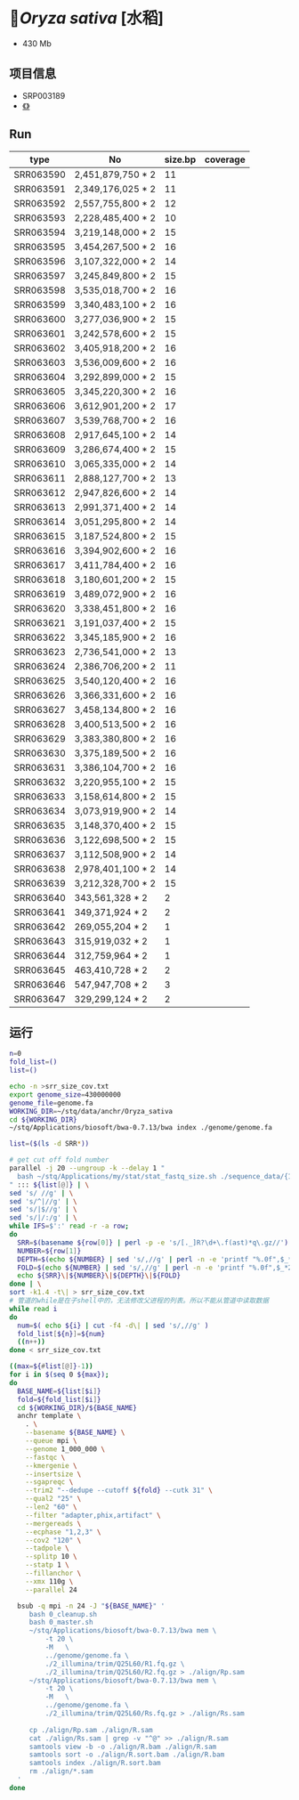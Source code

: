 # 🌾*Oryza sativa* [水稻]
+ 430 Mb

## 项目信息
+ SRP003189
+ [《》]()

## Run
|type|No|size.bp|coverage|
|---|---|---|---|
|SRR063590|2,451,879,750 * 2 |11|
|SRR063591|2,349,176,025 * 2 |11|
|SRR063592|2,557,755,800 * 2 |12|
|SRR063593|2,228,485,400 * 2 |10|
|SRR063594|3,219,148,000 * 2 |15|
|SRR063595|3,454,267,500 * 2 |16|
|SRR063596|3,107,322,000 * 2 |14|
|SRR063597|3,245,849,800 * 2 |15|
|SRR063598|3,535,018,700 * 2 |16|
|SRR063599|3,340,483,100 * 2 |16|
|SRR063600|3,277,036,900 * 2 |15|
|SRR063601|3,242,578,600 * 2 |15|
|SRR063602|3,405,918,200 * 2 |16|
|SRR063603|3,536,009,600 * 2 |16|
|SRR063604|3,292,899,000 * 2 |15|
|SRR063605|3,345,220,300 * 2 |16|
|SRR063606|3,612,901,200 * 2 |17|
|SRR063607|3,539,768,700 * 2 |16|
|SRR063608|2,917,645,100 * 2 |14|
|SRR063609|3,286,674,400 * 2 |15|
|SRR063610|3,065,335,000 * 2 |14|
|SRR063611|2,888,127,700 * 2 |13|
|SRR063612|2,947,826,600 * 2 |14|
|SRR063613|2,991,371,400 * 2 |14|
|SRR063614|3,051,295,800 * 2 |14|
|SRR063615|3,187,524,800 * 2 |15|
|SRR063616|3,394,902,600 * 2 |16|
|SRR063617|3,411,784,400 * 2 |16|
|SRR063618|3,180,601,200 * 2 |15|
|SRR063619|3,489,072,900 * 2 |16|
|SRR063620|3,338,451,800 * 2 |16|
|SRR063621|3,191,037,400 * 2 |15|
|SRR063622|3,345,185,900 * 2 |16|
|SRR063623|2,736,541,000 * 2 |13|
|SRR063624|2,386,706,200 * 2 |11|
|SRR063625|3,540,120,400 * 2 |16|
|SRR063626|3,366,331,600 * 2 |16|
|SRR063627|3,458,134,800 * 2 |16|
|SRR063628|3,400,513,500 * 2 |16|
|SRR063629|3,383,380,800 * 2 |16|
|SRR063630|3,375,189,500 * 2 |16|
|SRR063631|3,386,104,700 * 2 |16|
|SRR063632|3,220,955,100 * 2 |15|
|SRR063633|3,158,614,800 * 2 |15|
|SRR063634|3,073,919,900 * 2 |14|
|SRR063635|3,148,370,400 * 2 |15|
|SRR063636|3,122,698,500 * 2 |15|
|SRR063637|3,112,508,900 * 2 |14|
|SRR063638|2,978,401,100 * 2 |14|
|SRR063639|3,212,328,700 * 2 |15|
|SRR063640|343,561,328 * 2 |2|
|SRR063641|349,371,924 * 2 |2|
|SRR063642|269,055,204 * 2 |1|
|SRR063643|315,919,032 * 2 |1|
|SRR063644|312,759,964 * 2 |1|
|SRR063645|463,410,728 * 2 |2|
|SRR063646|547,947,708 * 2 |3|
|SRR063647|329,299,124 * 2 |2|

## 运行

```bash
n=0
fold_list=()
list=()

echo -n >srr_size_cov.txt
export genome_size=430000000
genome_file=genome.fa
WORKING_DIR=~/stq/data/anchr/Oryza_sativa
cd ${WORKING_DIR}
~/stq/Applications/biosoft/bwa-0.7.13/bwa index ./genome/genome.fa

list=($(ls -d SRR*))

# get cut off fold number
parallel -j 20 --ungroup -k --delay 1 "
  bash ~/stq/Applications/my/stat/stat_fastq_size.sh ./sequence_data/{1}_1.fastq.gz | tail -n 1 
" ::: ${list[@]} | \
sed 's/ //g' | \
sed 's/^|//g' | \
sed 's/|$//g' | \
sed 's/|/:/g' | \
while IFS=$':' read -r -a row;
do
  SRR=$(basename ${row[0]} | perl -p -e 's/[._]R?\d+\.f(ast)*q\.gz//')
  NUMBER=${row[1]}
  DEPTH=$(echo ${NUMBER} | sed 's/,//g' | perl -n -e 'printf "%.0f",$_*2/$ENV{genome_size}')
  FOLD=$(echo ${NUMBER} | sed 's/,//g' | perl -n -e 'printf "%.0f",$_*2*4/$ENV{genome_size}')
  echo ${SRR}\|${NUMBER}\|${DEPTH}\|${FOLD}
done | \
sort -k1.4 -t\| > srr_size_cov.txt
# 管道的while是在子shell中的，无法修改父进程的列表。所以不能从管道中读取数据
while read i
do
  num=$( echo ${i} | cut -f4 -d\| | sed 's/,//g' )
  fold_list[${n}]=${num}
  ((n++))
done < srr_size_cov.txt

((max=${#list[@]}-1))
for i in $(seq 0 ${max});
do
  BASE_NAME=${list[$i]}
  fold=${fold_list[$i]}
  cd ${WORKING_DIR}/${BASE_NAME}
  anchr template \
    . \
    --basename ${BASE_NAME} \
    --queue mpi \
    --genome 1_000_000 \
    --fastqc \
    --kmergenie \
    --insertsize \
    --sgapreqc \
    --trim2 "--dedupe --cutoff ${fold} --cutk 31" \
    --qual2 "25" \
    --len2 "60" \
    --filter "adapter,phix,artifact" \
    --mergereads \
    --ecphase "1,2,3" \
    --cov2 "120" \
    --tadpole \
    --splitp 10 \
    --statp 1 \
    --fillanchor \
    --xmx 110g \
    --parallel 24

  bsub -q mpi -n 24 -J "${BASE_NAME}" '
     bash 0_cleanup.sh
     bash 0_master.sh
     ~/stq/Applications/biosoft/bwa-0.7.13/bwa mem \
         -t 20 \
         -M   \
         ../genome/genome.fa \
         ./2_illumina/trim/Q25L60/R1.fq.gz \
         ./2_illumina/trim/Q25L60/R2.fq.gz > ./align/Rp.sam
     ~/stq/Applications/biosoft/bwa-0.7.13/bwa mem \
         -t 20 \
         -M   \
         ../genome/genome.fa \
         ./2_illumina/trim/Q25L60/Rs.fq.gz > ./align/Rs.sam
         
     cp ./align/Rp.sam ./align/R.sam
     cat ./align/Rs.sam | grep -v "^@" >> ./align/R.sam
     samtools view -b -o ./align/R.bam ./align/R.sam
     samtools sort -o ./align/R.sort.bam ./align/R.bam
     samtools index ./align/R.sort.bam
     rm ./align/*.sam
  '
done
```
